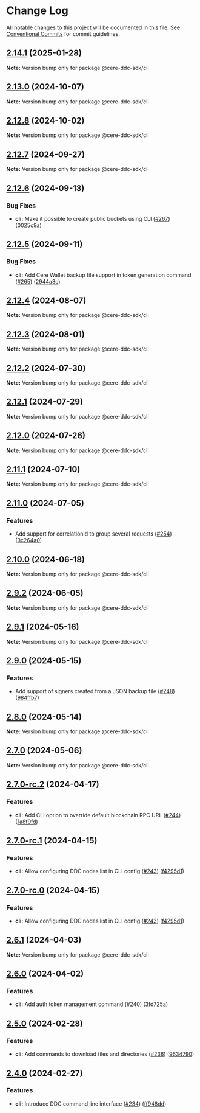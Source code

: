 # Change Log

All notable changes to this project will be documented in this file.
See [Conventional Commits](https://conventionalcommits.org) for commit guidelines.

## [2.14.1](https://github.com/Cerebellum-Network/cere-ddc-sdk-js/compare/v2.13.0...v2.14.1) (2025-01-28)

**Note:** Version bump only for package @cere-ddc-sdk/cli

## [2.13.0](https://github.com/Cerebellum-Network/cere-ddc-sdk-js/compare/v2.12.8...v2.13.0) (2024-10-07)

**Note:** Version bump only for package @cere-ddc-sdk/cli

## [2.12.8](https://github.com/Cerebellum-Network/cere-ddc-sdk-js/compare/v2.12.7...v2.12.8) (2024-10-02)

**Note:** Version bump only for package @cere-ddc-sdk/cli

## [2.12.7](https://github.com/Cerebellum-Network/cere-ddc-sdk-js/compare/v2.12.6...v2.12.7) (2024-09-27)

**Note:** Version bump only for package @cere-ddc-sdk/cli

## [2.12.6](https://github.com/Cerebellum-Network/cere-ddc-sdk-js/compare/v2.12.5...v2.12.6) (2024-09-13)

### Bug Fixes

- **cli:** Make it possible to create public buckets using CLI ([#267](https://github.com/Cerebellum-Network/cere-ddc-sdk-js/issues/267)) ([0025c9a](https://github.com/Cerebellum-Network/cere-ddc-sdk-js/commit/0025c9aa3bb8fb2957aa3dc8bdc414769161c397))

## [2.12.5](https://github.com/Cerebellum-Network/cere-ddc-sdk-js/compare/v2.12.4...v2.12.5) (2024-09-11)

### Bug Fixes

- **cli:** Add Cere Wallet backup file support in token generation command ([#265](https://github.com/Cerebellum-Network/cere-ddc-sdk-js/issues/265)) ([2944a3c](https://github.com/Cerebellum-Network/cere-ddc-sdk-js/commit/2944a3c141f7196a9018b7a64528194b30af3ab8))

## [2.12.4](https://github.com/Cerebellum-Network/cere-ddc-sdk-js/compare/v2.12.3...v2.12.4) (2024-08-07)

**Note:** Version bump only for package @cere-ddc-sdk/cli

## [2.12.3](https://github.com/Cerebellum-Network/cere-ddc-sdk-js/compare/v2.12.2...v2.12.3) (2024-08-01)

**Note:** Version bump only for package @cere-ddc-sdk/cli

## [2.12.2](https://github.com/Cerebellum-Network/cere-ddc-sdk-js/compare/v2.12.1...v2.12.2) (2024-07-30)

**Note:** Version bump only for package @cere-ddc-sdk/cli

## [2.12.1](https://github.com/Cerebellum-Network/cere-ddc-sdk-js/compare/v2.12.0...v2.12.1) (2024-07-29)

**Note:** Version bump only for package @cere-ddc-sdk/cli

## [2.12.0](https://github.com/Cerebellum-Network/cere-ddc-sdk-js/compare/v2.11.1...v2.12.0) (2024-07-26)

**Note:** Version bump only for package @cere-ddc-sdk/cli

## [2.11.1](https://github.com/Cerebellum-Network/cere-ddc-sdk-js/compare/v2.11.0...v2.11.1) (2024-07-10)

**Note:** Version bump only for package @cere-ddc-sdk/cli

## [2.11.0](https://github.com/Cerebellum-Network/cere-ddc-sdk-js/compare/v2.10.0...v2.11.0) (2024-07-05)

### Features

- Add support for correlationId to group several requests ([#254](https://github.com/Cerebellum-Network/cere-ddc-sdk-js/issues/254)) ([3c264a0](https://github.com/Cerebellum-Network/cere-ddc-sdk-js/commit/3c264a0ecb652803bcd67974646f82b99f03d70c))

## [2.10.0](https://github.com/Cerebellum-Network/cere-ddc-sdk-js/compare/v2.9.2...v2.10.0) (2024-06-18)

**Note:** Version bump only for package @cere-ddc-sdk/cli

## [2.9.2](https://github.com/Cerebellum-Network/cere-ddc-sdk-js/compare/v2.9.1...v2.9.2) (2024-06-05)

**Note:** Version bump only for package @cere-ddc-sdk/cli

## [2.9.1](https://github.com/Cerebellum-Network/cere-ddc-sdk-js/compare/v2.9.0...v2.9.1) (2024-05-16)

**Note:** Version bump only for package @cere-ddc-sdk/cli

## [2.9.0](https://github.com/Cerebellum-Network/cere-ddc-sdk-js/compare/v2.8.0...v2.9.0) (2024-05-15)

### Features

- Add support of signers created from a JSON backup file ([#248](https://github.com/Cerebellum-Network/cere-ddc-sdk-js/issues/248)) ([984ffb7](https://github.com/Cerebellum-Network/cere-ddc-sdk-js/commit/984ffb70ffa4aac8e576e5a8cc9c1f5daaed46d3))

## [2.8.0](https://github.com/Cerebellum-Network/cere-ddc-sdk-js/compare/v2.7.0...v2.8.0) (2024-05-14)

**Note:** Version bump only for package @cere-ddc-sdk/cli

## [2.7.0](https://github.com/Cerebellum-Network/cere-ddc-sdk-js/compare/v2.7.0-rc.2...v2.7.0) (2024-05-06)

**Note:** Version bump only for package @cere-ddc-sdk/cli

## [2.7.0-rc.2](https://github.com/Cerebellum-Network/cere-ddc-sdk-js/compare/v2.7.0-rc.1...v2.7.0-rc.2) (2024-04-17)

### Features

- **cli:** Add CLI option to override default blockchain RPC URL ([#244](https://github.com/Cerebellum-Network/cere-ddc-sdk-js/issues/244)) ([1a8f9fd](https://github.com/Cerebellum-Network/cere-ddc-sdk-js/commit/1a8f9fd95e7a5805d4499d299a2214027b741b3c))

## [2.7.0-rc.1](https://github.com/Cerebellum-Network/cere-ddc-sdk-js/compare/v2.6.1...v2.7.0-rc.1) (2024-04-15)

### Features

- **cli:** Allow configuring DDC nodes list in CLI config ([#243](https://github.com/Cerebellum-Network/cere-ddc-sdk-js/issues/243)) ([f4295d1](https://github.com/Cerebellum-Network/cere-ddc-sdk-js/commit/f4295d1f91e7cec37217604c9334dfeabb2d2e27))

## [2.7.0-rc.0](https://github.com/Cerebellum-Network/cere-ddc-sdk-js/compare/v2.6.1...v2.7.0-rc.0) (2024-04-15)

### Features

- **cli:** Allow configuring DDC nodes list in CLI config ([#243](https://github.com/Cerebellum-Network/cere-ddc-sdk-js/issues/243)) ([f4295d1](https://github.com/Cerebellum-Network/cere-ddc-sdk-js/commit/f4295d1f91e7cec37217604c9334dfeabb2d2e27))

## [2.6.1](https://github.com/Cerebellum-Network/cere-ddc-sdk-js/compare/v2.6.0...v2.6.1) (2024-04-03)

**Note:** Version bump only for package @cere-ddc-sdk/cli

## [2.6.0](https://github.com/Cerebellum-Network/cere-ddc-sdk-js/compare/v2.5.0...v2.6.0) (2024-04-02)

### Features

- **cli:** Add auth token management command ([#240](https://github.com/Cerebellum-Network/cere-ddc-sdk-js/issues/240)) ([3fd725a](https://github.com/Cerebellum-Network/cere-ddc-sdk-js/commit/3fd725ae148e58d862056cea8cfafe4c87fef59e))

## [2.5.0](https://github.com/Cerebellum-Network/cere-ddc-sdk-js/compare/v2.4.0...v2.5.0) (2024-02-28)

### Features

- **cli:** Add commands to download files and directories ([#236](https://github.com/Cerebellum-Network/cere-ddc-sdk-js/issues/236)) ([9634790](https://github.com/Cerebellum-Network/cere-ddc-sdk-js/commit/96347901c0c2d0a15c5a236a1625ab655858bdb1))

## [2.4.0](https://github.com/Cerebellum-Network/cere-ddc-sdk-js/compare/v2.3.0...v2.4.0) (2024-02-27)

### Features

- **cli:** Introduce DDC command line interface ([#234](https://github.com/Cerebellum-Network/cere-ddc-sdk-js/issues/234)) ([ff948dd](https://github.com/Cerebellum-Network/cere-ddc-sdk-js/commit/ff948ddb4a18f705829ecc09b917caab240a4fd5))
